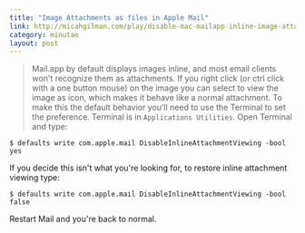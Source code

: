 ```yaml
---
title: "Image Attachments as files in Apple Mail"
link: http://micahgilman.com/play/disable-mac-mailapp-inline-image-attachments/
category: minutae
layout: post
---
```


> Mail.app by default displays images inline, and most email clients won't
> recognize them as attachments. If you right click (or ctrl click with a one
> button mouse) on the image you can select to view the image as icon, which
> makes it behave like a normal attachment. To make this the default behavior
> you'll need to use the Terminal to set the preference. Terminal is in
> `Applications Utilities`. Open Terminal and type:

```console
$ defaults write com.apple.mail DisableInlineAttachmentViewing -bool yes
```

If you decide this isn't what you're looking for, to restore inline attachment
viewing type:

```console
$ defaults write com.apple.mail DisableInlineAttachmentViewing -bool false
```

Restart Mail and you're back to normal.
